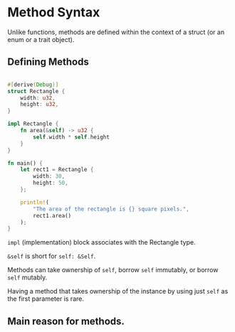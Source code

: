 # Method Syntax

Unlike functions, methods are defined within the context of a struct (or an enum or a trait object).





## Defining Methods

``` rust

#[derive(Debug)]
struct Rectangle {
    width: u32,
    height: u32,
}

impl Rectangle {
    fn area(&self) -> u32 {
        self.width * self.height
    }
}

fn main() {
    let rect1 = Rectangle {
        width: 30,
        height: 50,
    };

    println!(
        "The area of the rectangle is {} square pixels.",
        rect1.area()
    );
}

```

`impl` (implementation) block associates with the Rectangle type.

`&self` is short for `self: &Self`. 

Methods can take ownership of `self`, borrow `self` immutably, or borrow `self` mutably.

Having a method that takes ownership of the instance by using just `self` as the first parameter is rare.

## Main reason for methods.







